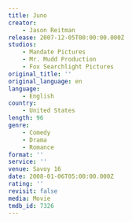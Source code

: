 ```yaml
---
title: Juno
creator:
    - Jason Reitman
release: 2007-12-05T00:00:00.000Z
studios:
    - Mandate Pictures
    - Mr. Mudd Production
    - Fox Searchlight Pictures
original_title: ''
original_language: en
language:
    - English
country:
    - United States
length: 96
genre:
    - Comedy
    - Drama
    - Romance
format: ''
service: ''
venue: Savoy 16
date: 2008-01-06T05:00:00.000Z
rating: ''
revisit: false
media: Movie
tmdb_id: 7326
---
```



